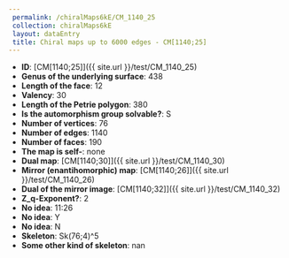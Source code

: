 ```yaml
--- 
 permalink: /chiralMaps6kE/CM_1140_25 
 collection: chiralMaps6kE
 layout: dataEntry
 title: Chiral maps up to 6000 edges - CM[1140;25]
---
```


- **ID**: [CM[1140;25]]({{ site.url }}/test/CM_1140_25)
- **Genus of the underlying surface**: 438
- **Length of the face**: 12
- **Valency**: 30
- **Length of the Petrie polygon**: 380
- **Is the automorphism group solvable?**: S
- **Number of vertices**: 76
- **Number of edges**: 1140
- **Number of faces**: 190
- **The map is self-**: none
- **Dual map**: [CM[1140;30]]({{ site.url }}/test/CM_1140_30)
- **Mirror (enantihomorphic) map**: [CM[1140;26]]({{ site.url }}/test/CM_1140_26)
- **Dual of the mirror image**: [CM[1140;32]]({{ site.url }}/test/CM_1140_32)
- **Z_q-Exponent?**: 2
- **No idea**:  11:26
- **No idea**: Y
- **No idea**: N
- **Skeleton**: Sk(76;4)^5
- **Some other kind of skeleton**: nan
